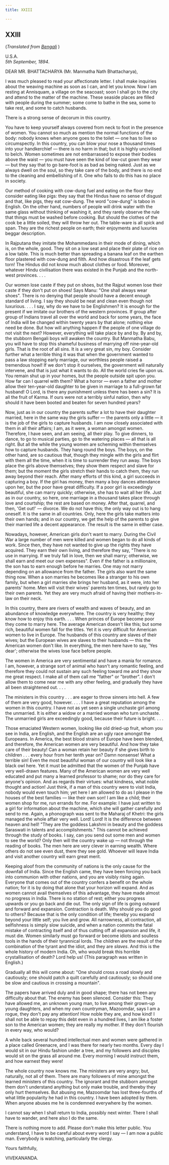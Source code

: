 ```yaml
---
title: XXIII

---
```





  



## XXIII

(*Translated from [Bengali](b6111ae7023.pdf)* )

U.S.A.  
*5th September, 1894*.

DEAR MR. BHATTACHARYA (Mr. Manmatha Nath Bhattacharya),

I was much pleased to read your affectionate letter. I shall make
inquiries about the weaving machine as soon as I can, and let you know.
Now I am resting at Annisquam, a village on the seacoast; soon I shall
go to the city and attend to the matter of the machine. These seaside
places are filled with people during the summer; some come to bathe in
the sea, some to take rest, and some to catch husbands.

There is a strong sense of decorum in this country.

You have to keep yourself always covered from neck to foot in the
presence of women. You cannot so much as mention the normal functions of
the body: nobody knows when anyone goes to the toilet — one has to live
so circumspectly. In this country, you can blow your nose a thousand
times into your handkerchief — there is no harm in that; but it is
highly uncivilised to belch. Women sometimes are not embarrassed to
expose their bodies above the waist — you must have seen the kind of
low-cut gown they wear — but they say that to go bare-foot is as bad as
being naked. Just as we always dwell on the soul, so they take care of
the body, and there is no end to the cleaning and embellishing of it.
One who fails to do this has no place in society.

Our method of cooking with cow-dung fuel and eating on the floor they
consider eating like pigs: they say that the Hindus have no sense of
disgust and that, like pigs, they eat cow-dung. The word "cow-dung" is
taboo in English. On the other hand, numbers of people will drink water
with the same glass without thinking of washing it, and they rarely
observe the rule that things must be washed before cooking. But should
the clothes of the cook be a little soiled, they will throw her out. The
table-ware is all spick and span. They are the richest people on earth;
their enjoyments and luxuries beggar description.

In Rajputana they imitate the Mohammedans in their mode of dining, which
is, on the whole, good. They sit on a low seat and place their plate of
rice on a low table. This is much better than spreading a banana leaf on
the earthen floor plastered with cow-dung and filth. And how disastrous
if the leaf gets torn! The Hindus did not know much about clothes or
food. Moreover, whatever Hindu civilisation there was existed in the
Punjab and the north-west provinces. . . .

Our women lose caste if they put on shoes, but the Rajput women lose
their caste if they don't put on shoes! Says Manu: "One shall always
wear shoes". There is no denying that people should have a decent enough
standard of living. I say they should be neat and clean even though not
luxurious. . . . I say, why do we have to be Englishmen? It is enough
for the present if we imitate our brothers of the western provinces. If
group after group of Indians travel all over the world and back for some
years, the face of India will be changed within twenty years by that
alone; nothing else need be done. But how will anything happen if the
people of one village do not visit the next? However, everything will
take place by and by. By and by, the stubborn Bengali boys will awaken
the country. But Manmatha Babu, you will have to stop this shameful
business of marrying off nine-year-old girls. That is the root of all
sins. It is a very great sin, my boy. Consider further what a terrible
thing it was that when the government wanted to pass a law stopping
early marriage, our worthless people raised a tremendous howl! If we
don't stop it ourselves, the government will naturally intervene, and
that is just what it wants to do. All the world cries fie upon us. You
remain shut up in your homes, but the people outside spit upon you. How
far can I quarrel with them? What a horror — even a father and mother
allow their ten-year-old daughter to be given in marriage to a
full-grown fat husband! O Lord, is there any punishment unless there has
been a sin? It is all the fruit of Karma. If ours were not a terribly
sinful nation, then why should it have been booted and beaten for seven
hundred years?

Now, just as in our country the parents suffer a lot to have their
daughter married, here in the same way the girls suffer — the parents
only a little — it is the job of the girls to capture husbands. I am now
closely associated with them in all their affairs; I am, as it were, a
woman amongst women. Therefore, I have seen, and am seeing, all their
play. To give dinners, to dance, to go to musical parties, go to the
watering places — all that is all right. But all the while the young
women are scheming within themselves how to capture husbands. They hang
round the boys. The boys, on the other hand, are so cautious that,
though they mingle with the girls and flirt with them all the time, when
it is time to surrender they run away. The boys place the girls above
themselves; they show them respect and slave for them; but the moment
the girls stretch their hands to catch them, they run away beyond their
reach. After many efforts of this kind, a girl succeeds in capturing a
boy. If the girl has money, then many a boy dances attendance upon her,
but the poor have great difficulty. If a poor girl is exceedingly
beautiful, she can marry quickly; otherwise, she has to wait all her
life. Just as in our country, so here, one marriage in a thousand takes
place through love and courtship; the rest are based on money. After
that, quarrel, and then, 'Get out!' — divorce. We do not have this; the
only way out is to hang oneself. It is the same in all countries. Only,
here the girls take matters into their own hands; and in our country, we
get the help of the parents to give their married life a decent
appearance. The result is the same in either case.

Nowadays, however, American girls don't want to marry. During the Civil
War a large number of men were killed and women began to do all kinds of
work. Since then, they have not wanted to give up the rights they have
acquired. They earn their own living, and therefore they say, "There is
no use in marrying. If we truly fall in love, then we shall marry;
otherwise, we shall earn and meet our own expenses". Even if the father
is a millionaire, the son has to earn enough before he marries. One may
not marry depending on an allowance from the father. The girls also want
the same thing now. When a son marries he becomes like a stranger to his
own family, but when a girl marries she brings her husband, as it were,
into her parents' home. Men will visit their wives' parents ten times,
but rarely go to their own parents. Yet they are very much afraid of
having their mothers-in-law on their neck.

In this country, there are rivers of wealth and waves of beauty, and an
abundance of knowledge everywhere. The country is very healthy; they
know how to enjoy this earth. . . . When princes of Europe become poor
they come to marry here. The average American doesn't like this; but
some rich, beautiful women fall for the titles. Yet it is very difficult
for American women to live in Europe. The husbands of this country are
slaves of their wives; but the European wives are slaves to their
husbands — this the American women don't like. In everything, the men
here have to say, 'Yes dear'; otherwise the wives lose face before
people.

The women in America are very sentimental and have a mania for romance.
I am, however, a strange sort of animal who hasn't any romantic feeling,
and therefore they could not sustain any such feeling toward me and they
show me great respect. I make all of them call me "father" or "brother".
I don't allow them to come near me with any other feeling, and gradually
they have all been straightened out. . . .

The ministers in this country . . . are eager to throw sinners into
hell. A few of them are very good, however. . . . I have a great
reputation among the women in this country. I have not as yet seen a
single unchaste girl among the unmarried. It is either a widow or a
married woman who turn unchaste. The unmarried girls are exceedingly
good, because their future is bright. . . .

Those emaciated Western women, looking like old dried-up fruit, whom you
see in India, are English, and the English are an ugly race amongst the
Europeans. In America, the best blood strains of Europe have been
blended, and therefore, the American women are very beautiful. And how
they take care of their beauty! Can a woman retain her beauty if she
gives birth to children . . . every hour from her tenth year on? Damn
nonsense! What a terrible sin! Even the most beautiful woman of our
country will look like a black owl here. Yet it must be admitted that
the women of the Punjab have very well-drawn features. Many of the
American women are very well educated and put many a learned professor
to shame; nor do they care for anyone's opinion. And as regards their
virtues: what kindness, what noble thought and action! Just think, if a
man of this country were to visit India, nobody would even touch him;
yet here I am allowed to do as I please in the houses of the best
families — like their own son! I am like a child; their women shop for
me, run errands for me. For example: I have just written to a girl for
information about the machine, which she will gather carefully and send
to me. Again, a phonograph was sent to the Maharaj of Khetri: the girls
managed the whole affair very well. Lord! Lord! It is the difference
between heaven and hell! "They are the goddess Lakshmi in beauty and the
goddess Saraswati in talents and accomplishments." This cannot be
achieved through the study of books. I say, can you send out some men
and women to see the world? Only then will the country wake up — not
through the reading of books. The men here are very clever in earning
wealth. Where others do not see even dust, there they see gold. Whoever
will leave India and visit another country will earn great merit.

Keeping aloof from the community of nations is the only cause for the
downfall of India. Since the English came, they have been forcing you
back into communion with other nations, and you are visibly rising
again. Everyone that comes out of the country confers a benefit on the
whole nation; for it is by doing that alone that your horizon will
expand. And as women cannot avail themselves of this advantage, they
have made almost no progress in India. There is no station of rest;
either you progress upwards or you go back and die out. The only sign of
life is going outward and forward and expansion. Contraction is death.
Why should you do good to others? Because that is the only condition of
life; thereby you expand beyond your little self; you live and grow. All
narrowness, all contraction, all selfishness is simply slow suicide, and
when a nation commits the fatal mistake of contracting itself and of
thus cutting off all expansion and life, it must die. Women similarly
must go forward or become idiots and soulless tools in the hands of
their tyrannical lords. The children are the result of the combination
of the tyrant and the idiot, and they are *slaves*. And this is the
whole history of modern India. Oh, who would break this horrible
crystallisation of death? Lord help us! (This paragraph was written in
English.)

Gradually all this will come about: "One should cross a road slowly and
cautiously; one should patch a quilt carefully and cautiously; so should
one be slow and cautious in crossing a mountain".

The papers have arrived duly and in good shape; there has not been any
difficulty about that. The enemy has been silenced. Consider this: They
have allowed me, an unknown young man, to live among their grown-up
young daughters, and when my own countryman, Mazoomdar, says I am a
rogue, they don't pay any attention! How noble they are, and how kind! I
shall not be able to repay this debt even in a hundred lives, I am like
a foster son to the American women; they are really my mother. If they
don't flourish in every way, who would?

A while back several hundred intellectual men and women were gathered in
a place called Greenacre, and I was there for nearly two months. Every
day I would sit in our Hindu fashion under a tree, and my followers and
disciples would sit on the grass all around me. Every morning I would
instruct them, and how earnest they were!

The whole country now knows me. The ministers are very angry; but,
naturally, not all of them. There are many followers of mine amongst the
learned ministers of this country. The ignorant and the stubborn amongst
them don't understand anything but only make trouble, and thereby they
only hurt themselves. But abusing me, Mazoomdar has lost three-fourths
of what little popularity he had in this country. I have been adopted by
them. When anyone abuses me he is condemned everywhere by the women.

I cannot say when I shall return to India, possibly next winter. There I
shall have to wander, and here also I do the same.

There is nothing more to add. Please don't make this letter public. You
understand, I have to be careful about every word I say — I am now a
public man. Everybody is watching, particularly the clergy. 

Yours faithfully,

VIVEKANANDA.


